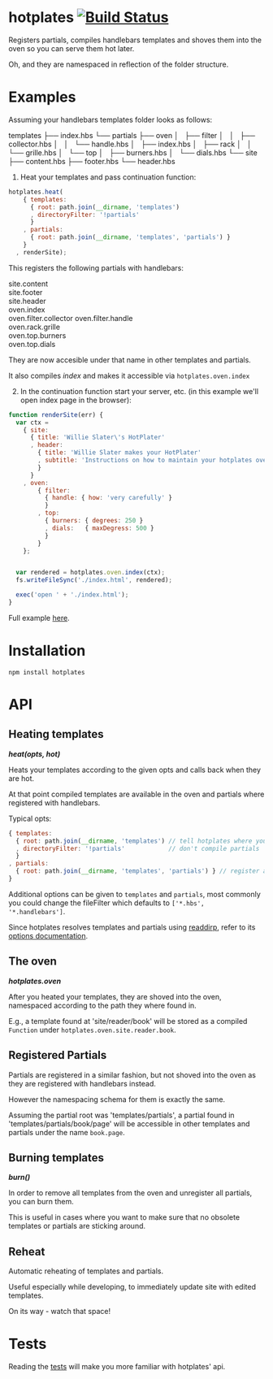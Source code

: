 # hotplates [![Build Status](https://secure.travis-ci.org/thlorenz/hotplates.png)](http://travis-ci.org/thlorenz/hotplates)

Registers partials, compiles handlebars templates and shoves them into the oven so you can serve them hot later.

Oh, and they are namespaced in reflection of the folder structure.

# Examples

Assuming your handlebars templates folder looks as follows:

  templates
      ├── index.hbs
      └── partials
          ├── oven
          │   ├── filter
          │   │   ├── collector.hbs
          │   │   └── handle.hbs
          │   ├── index.hbs
          │   ├── rack
          │   │   └── grille.hbs
          │   └── top
          │       ├── burners.hbs
          │       └── dials.hbs
          └── site
              ├── content.hbs
              ├── footer.hbs
              └── header.hbs

1. Heat your templates and pass continuation function:

```javascript
hotplates.heat(
    { templates:
      { root: path.join(__dirname, 'templates')
      , directoryFilter: '!partials' 
      }
    , partials:
      { root: path.join(__dirname, 'templates', 'partials') }
    }
  , renderSite);
```

This registers the following partials with handlebars:

  site.content          
  site.footer           
  site.header           
  oven.index            
  oven.filter.collector 
  oven.filter.handle    
  oven.rack.grille      
  oven.top.burners      
  oven.top.dials        

They are now accesible under that name in other templates and partials.

It also compiles *index* and makes it accessible via `hotplates.oven.index`

2. In the continuation function start your server, etc. (in this example we'll open index page in the browser):

```javascript
function renderSite(err) {
  var ctx = 
    { site: 
      { title: 'Willie Slater\'s HotPlater'
      , header: 
        { title: 'Willie Slater makes your HotPlater'
        , subtitle: 'Instructions on how to maintain your hotplates oven' 
        }
      }
    , oven:
        { filter:
          { handle: { how: 'very carefully' }
          }
        , top:
          { burners: { degrees: 250 } 
          , dials:   { maxDegress: 500 }
          }
        }
    };


  var rendered = hotplates.oven.index(ctx);
  fs.writeFileSync('./index.html', rendered);

  exec('open ' + './index.html');
}
```

Full example [here](https://github.com/thlorenz/hotplates/tree/master/examples).

# Installation

`npm install hotplates`

# API

## Heating templates

***heat(opts, hot)***

Heats your templates according to the given opts and calls back when they are hot.

At that point compiled templates are available in the oven and partials where registered with handlebars.

Typical opts:
```javascript
{ templates:
  { root: path.join(__dirname, 'templates') // tell hotplates where your templates are
  , directoryFilter: '!partials'            // don't compile partials
  }
, partials:
  { root: path.join(__dirname, 'templates', 'partials') } // register all my partials
}
```

Additional options can be given to `templates` and `partials`, most commonly you could change the fileFilter which defaults to `['*.hbs', '*.handlebars']`.

Since hotplates resolves templates and partials using [readdirp](https://github.com/thlorenz/readdirp),
refer to its [options documentation](https://github.com/thlorenz/readdirp#options).

## The oven

***hotplates.oven***

After you heated your templates, they are shoved into the oven, namespaced according to the path they where found in.

E.g., a template found at 'site/reader/book' will be stored as a compiled `Function` under `hotplates.oven.site.reader.book`.

## Registered Partials

Partials are registered in a similar fashion, but not shoved into the oven as they are registered with handlebars instead. 

However the namespacing schema for them is exactly the same.

Assuming the partial root was 'templates/partials', a partial found in 'templates/partials/book/page' 
will be accessible in other templates and partials under the name `book.page`.

## Burning templates

***burn()***

In order to remove all templates from the oven and unregister all partials, you can burn them.

This is useful in cases where you want to make sure that no obsolete templates or partials are sticking around.

## Reheat

Automatic reheating of templates and partials.

Useful especially while developing, to immediately update site with edited templates.

On its way - watch that space!

# Tests

Reading the [tests](https://github.com/thlorenz/hotplates/blob/master/test/hotplates.js) 
will make you more familiar with hotplates' api.
